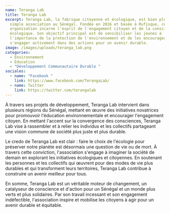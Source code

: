 ```yaml
---
name: Teranga Lab
title: Teranga Lab
excerpt: Teranga Lab, la fabrique citoyenne et écologique, est bien plus qu'une
  simple association au Sénégal. Fondée en 2016 et basée à Rufisque, cette
  organisation incarne l'esprit de l'engagement citoyen et de la conscience
  écologique. Son objectif principal est de sensibiliser les jeunes à
  l'importance de la protection de l'environnement et de les encourager à
  s'engager activement dans des actions pour un avenir durable.
image: /images/uploads/teranga_lab.png
categories:
  - Environnement
  - Education
  - "Développement Communautaire Durable "
sociales:
  - name: "Facebook "
    link: https://www.facebook.com/TerangaLab/
  - name: Twitter
    link: https://twitter.com/terangalab
---
```

À travers ses projets de développement, Teranga Lab intervient dans plusieurs régions du Sénégal, mettant en œuvre des initiatives novatrices pour promouvoir l'éducation environnementale et encourager l'engagement citoyen. En mettant l'accent sur la convergence des consciences, Teranga Lab vise à rassembler et à relier les individus et les collectifs partageant une vision commune de société plus juste et plus durable.

Le credo de Teranga Lab est clair : faire le choix de l'écologie pour préserver notre planète est désormais une question de vie ou de mort. À travers cette conviction, l'association s'engage à imaginer la société de demain en explorant les initiatives écologiques et citoyennes. En soutenant les personnes et les collectifs qui œuvrent pour des modes de vie plus durables et qui transforment leurs territoires, Teranga Lab contribue à construire un avenir meilleur pour tous.

En somme, Teranga Lab est un véritable moteur de changement, un catalyseur de conscience et d'action pour un Sénégal et un monde plus verts et plus solidaires. Par son travail incessant et son engagement indéfectible, l'association inspire et mobilise les citoyens à agir pour un avenir durable et équitable.
